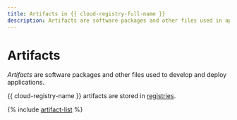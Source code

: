 ```yaml
---
title: Artifacts in {{ cloud-registry-full-name }}
description: Artifacts are software packages and other files used in app development and deployment.
---
```


# Artifacts

_Artifacts_ are software packages and other files used to develop and deploy applications.

{{ cloud-registry-name }} artifacts are stored in [registries](registry.md).

{% include [artifact-list](../../_includes/cloud-registry/artifacts-list.md) %}
